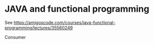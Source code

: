 # JAVA and functional programming

See https://amigoscode.com/courses/java-functional-programming/lectures/35560249

Consumer